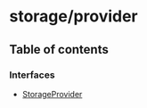 # storage/provider

## Table of contents

### Interfaces

* [StorageProvider](../../../new\_yajsapi/interfaces/storage\_provider.StorageProvider.md)
